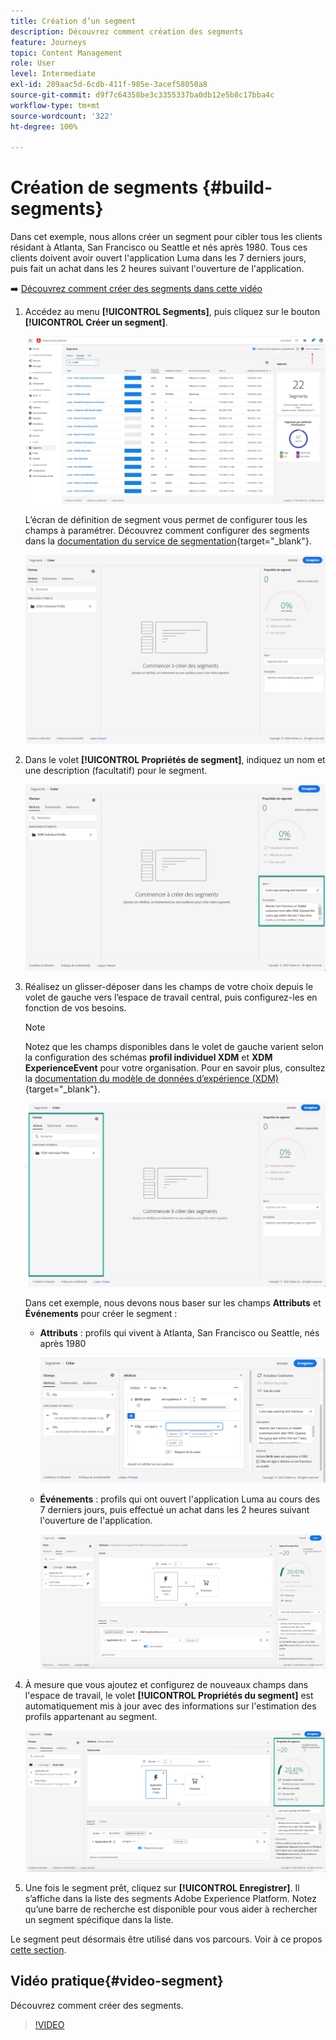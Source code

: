 ```yaml
---
title: Création d’un segment
description: Découvrez comment création des segments
feature: Journeys
topic: Content Management
role: User
level: Intermediate
exl-id: 289aac5d-6cdb-411f-985e-3acef58050a8
source-git-commit: d9f7c64358be3c3355337ba0db12e5b8c17bba4c
workflow-type: tm+mt
source-wordcount: '322'
ht-degree: 100%

---
```


# Création de segments {#build-segments}

Dans cet exemple, nous allons créer un segment pour cibler tous les clients résidant à Atlanta, San Francisco ou Seattle et nés après 1980. Tous ces clients doivent avoir ouvert l&#39;application Luma dans les 7 derniers jours, puis fait un achat dans les 2 heures suivant l&#39;ouverture de l&#39;application.

➡️ [Découvrez comment créer des segments dans cette vidéo](#video-segment)

1. Accédez au menu **[!UICONTROL Segments]**, puis cliquez sur le bouton **[!UICONTROL Créer un segment]**.

   ![](assets/create-segment.png)

   L’écran de définition de segment vous permet de configurer tous les champs à paramétrer. Découvrez comment configurer des segments dans la [documentation du service de segmentation](https://experienceleague.adobe.com/docs/experience-platform/segmentation/ui/overview.html?lang=fr){target=&quot;_blank&quot;}.

   ![](assets/segment-builder.png)

1. Dans le volet **[!UICONTROL Propriétés de segment]**, indiquez un nom et une description (facultatif) pour le segment.

   ![](assets/segment-properties.png)

1. Réalisez un glisser-déposer dans les champs de votre choix depuis le volet de gauche vers l’espace de travail central, puis configurez-les en fonction de vos besoins.

   >[!NOTE]
   >
   >Notez que les champs disponibles dans le volet de gauche varient selon la configuration des schémas **profil individuel XDM** et **XDM ExperienceEvent** pour votre organisation.  Pour en savoir plus, consultez la [documentation du modèle de données d’expérience (XDM)](https://experienceleague.adobe.com/docs/experience-platform/xdm/home.html?lang=fr){target=&quot;_blank&quot;}.

   ![](assets/drag-fields.png)

   Dans cet exemple, nous devons nous baser sur les champs **Attributs** et **Événements** pour créer le segment :

   * **Attributs** : profils qui vivent à Atlanta, San Francisco ou Seattle, nés après 1980

      ![](assets/add-attributes.png)

   * **Événements** : profils qui ont ouvert l&#39;application Luma au cours des 7 derniers jours, puis effectué un achat dans les 2 heures suivant l&#39;ouverture de l&#39;application.

      ![](assets/add-events.png)

1. À mesure que vous ajoutez et configurez de nouveaux champs dans l&#39;espace de travail, le volet **[!UICONTROL Propriétés du segment]** est automatiquement mis à jour avec des informations sur l&#39;estimation des profils appartenant au segment.

   ![](assets/segment-estimate.png)

1. Une fois le segment prêt, cliquez sur **[!UICONTROL Enregistrer]**. Il s’affiche dans la liste des segments Adobe Experience Platform. Notez qu’une barre de recherche est disponible pour vous aider à rechercher un segment spécifique dans la liste.

Le segment peut désormais être utilisé dans vos parcours. Voir à ce propos [cette section](../segment/about-segments.md).

## Vidéo pratique{#video-segment}

Découvrez comment créer des segments.

>[!VIDEO](https://video.tv.adobe.com/v/334281?quality=12)
